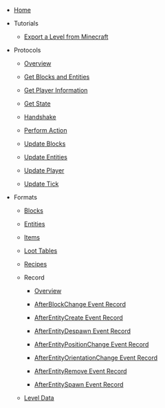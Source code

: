 - [Home](README.md)

- Tutorials

  - [Export a Level from Minecraft](tutorials/export_a_level_from_minecraft.md)

- Protocols

  - [Overview](protocols/README.md)

  - [Get Blocks and Entities](protocols/get_blocks_and_entities.md)

  - [Get Player Information](protocols/get_player_information.md)

  - [Get State](protocols/get_state.md)

  - [Handshake](protocols/handshake.md)

  - [Perform Action](protocols/perform_action.md)

  - [Update Blocks](protocols/update_blocks.md)

  - [Update Entities](protocols/update_entities.md)

  - [Update Player](protocols/update_player.md)

  - [Update Tick](protocols/update_tick.md)

- Formats

  - [Blocks](formats/blocks.md)

  - [Entities](formats/entities.md)

  - [Items](formats/items.md)

  - [Loot Tables](formats/loot_tables.md)

  - [Recipes](formats/recipes.md)

  - Record

    - [Overview](formats/record/README.md)

    - [AfterBlockChange Event Record](formats/record/after_block_change.md)

    - [AfterEntityCreate Event Record](formats/record/after_entity_create.md)

    - [AfterEntityDespawn Event Record](formats/record/after_entity_despawn.md)

    - [AfterEntityPositionChange Event Record](formats/record/after_entity_position_change.md)

    - [AfterEntityOrientationChange Event Record](formats/record/after_entity_orientation_change.md)

    - [AfterEntityRemove Event Record](formats/record/after_entity_remove.md)

    - [AfterEntitySpawn Event Record](formats/record/after_entity_spawn.md)

  - [Level Data](formats/level_data.md)